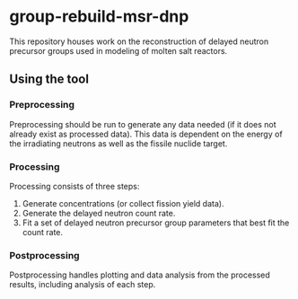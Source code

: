 # group-rebuild-msr-dnp
This repository houses work on the reconstruction of delayed neutron precursor groups used in modeling of molten salt reactors.


## Using the tool

### Preprocessing
Preprocessing should be run to generate any data needed (if it does not already exist as processed data).
This data is dependent on the energy of the irradiating neutrons as well as the fissile nuclide target.

### Processing
Processing consists of three steps:
1. Generate concentrations (or collect fission yield data).
2. Generate the delayed neutron count rate.
3. Fit a set of delayed neutron precursor group parameters that best fit the count rate.

### Postprocessing
Postprocessing handles plotting and data analysis from the processed results, including analysis of each step.